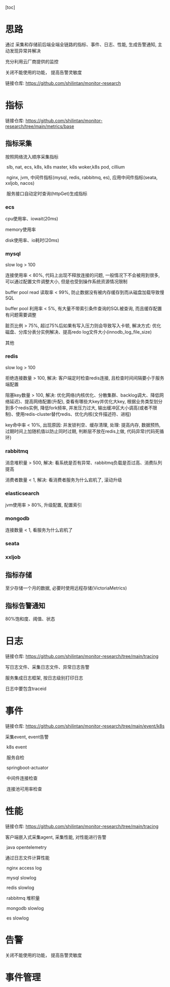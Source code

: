 [toc]

# 思路

通过 采集和存储前后端全端全链路的指标、事件、日志、性能, 生成告警通知, 主动发现异常并解决



充分利用云厂商提供的监控

关闭不能使用的功能， 提高告警灵敏度



链接仓库:	https://github.com/shilintan/monitor-research

# 指标

链接仓库:	https://github.com/shilintan/monitor-research/tree/main/metrics/base

## 指标采集

按照网络流入顺序采集指标

​	slb, nat, ecs, k8s, k8s master, k8s woker,k8s pod, cillium

​	nginx, jvm, 中间件指标(mysql, redis, rabbitmq, es), 应用中间件指标(seata, xxljob, nacos)

​	服务接口自动定时查询(httpGet)生成指标



### ecs

cpu使用率、iowait(20ms)

memory使用率

disk使用率、io耗时(20ms)

### mysql

slow log > 100

连接使用率 < 80%, 代码上出现不释放连接的问题, 一般情况下不会被用到很多, 可以通过配置文件调整大小, 但是也受到操作系统资源情况限制

buffer pool read 读取率 < 99%, 防止数据没有被内存缓存到而从磁盘加载导致慢SQL

buffer pool 利用率 < 5%, 有大量不带索引条件查询的SQL被查询, 而且缓存配置有问题需要调整

脏页比例 > 75%, 超过75%后如果有写入压力则会导致写入卡顿, 解决方式: 优化磁盘、分库分表分实例解决、提高redo log文件大小(innodb_log_file_size)



其他



### redis

slow log > 100

拒绝连接数量 > 100, 解决: 客户端定时检查redis连接, 且检查时间间隔要小于服务端配置

阻塞key数量 > 100, 解决: 优化网络(内核优化、分散集群、backlog调大、降低网络延迟)、提高网络配置(升配), 查看有哪些大key并优化大key, 根据业务类型划分到多个redis实例, 降低fork频率, 并发压力过大, 输出缓冲区大小调高(或者不限制)、使用redis-cluster替代redis、优化内核(文件描述符、进程)

key命中率 < 10%, 出现原因: 并发锁判空、缓存清理, 处理: 提高内存, 数据预热, 过期时间上加随机值以防止同时过期, 判断层不放在redis上做, 代码异常(代码死循环)



### rabbitmq

消息堆积量 > 500, 解决: 看系统是否有异常、rabbitmq负载是否过高、消费队列提高

消费者数量 < 1, 解决: 看消费者服务为什么宕机了, 滚动升级



### elasticsearch

jvm使用率 > 80%, 升级配置, 配置索引



### mongodb

连接数量 < 1, 看服务为什么宕机了



### seata





### xxljob



## 指标存储

至少存储一个月的数据, 必要时使用远程存储(VictoriaMetrics)

## 指标告警通知

80%饱和度、阈值、状态



# 日志

链接仓库:	https://github.com/shilintan/monitor-research/tree/main/tracing

写日志文件、采集日志文件、异常日志告警



服务集成日志框架, 按日志级别打印日志

日志中要包含traceid



# 事件

链接仓库:	https://github.com/shilintan/monitor-research/tree/main/event/k8s



采集event, event告警

​	k8s event

​		服务自检

​			springboot-actuator

​				中间件连接检查

​				连接池可用率检查





# 性能

链接仓库:	https://github.com/shilintan/monitor-research/tree/main/tracing



客户端嵌入式采集agent, 采集性能, 对性能进行告警

​	java opentelemetry



通过日志文件计算性能

​	nginx access log	

​	mysql slowlog

​	redis slowlog

​	rabbitmq 堆积量

​	mongodb slowlog

​	es slowlog



# 告警

关闭不能使用的功能， 提高告警灵敏度



# 事件管理
